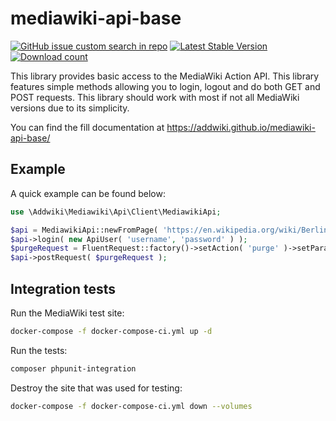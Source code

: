 # mediawiki-api-base

[![GitHub issue custom search in repo](https://img.shields.io/github/issues-search/addwiki/addwiki?label=issues&query=is%3Aissue%20is%3Aopen%20%5Bmediawiki-api-base%5D)](https://github.com/addwiki/addwiki/issues?q=is%3Aissue+is%3Aopen+%5Bmediawiki-api-base%5D+)
[![Latest Stable Version](https://poser.pugx.org/addwiki/mediawiki-api-base/version.png)](https://packagist.org/packages/addwiki/mediawiki-api-base)
[![Download count](https://poser.pugx.org/addwiki/mediawiki-api-base/d/total.png)](https://packagist.org/packages/addwiki/mediawiki-api-base)

This library provides basic access to the MediaWiki Action API.
This library features simple methods allowing you to login, logout and do both GET and POST requests.
This library should work with most if not all MediaWiki versions due to its simplicity.

You can find the fill documentation at https://addwiki.github.io/mediawiki-api-base/

## Example

A quick example can be found below:

```php
use \Addwiki\Mediawiki\Api\Client\MediawikiApi;

$api = MediawikiApi::newFromPage( 'https://en.wikipedia.org/wiki/Berlin' );
$api->login( new ApiUser( 'username', 'password' ) );
$purgeRequest = FluentRequest::factory()->setAction( 'purge' )->setParam( 'titles', 'Berlin' );
$api->postRequest( $purgeRequest );
```

## Integration tests

Run the MediaWiki test site:

```sh
docker-compose -f docker-compose-ci.yml up -d
```

Run the tests:

```sh
composer phpunit-integration
```

Destroy the site that was used for testing:

```sh
docker-compose -f docker-compose-ci.yml down --volumes
```
